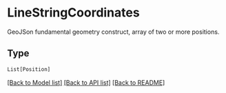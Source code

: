 # LineStringCoordinates

GeoJSon fundamental geometry construct, array of two or more positions.


## Type
```python
List[Position]
```


[[Back to Model list]](../../../README.md#models-v2-link) [[Back to API list]](../../README.md#documentation-for-api-endpoints) [[Back to README]](../../README.md)
